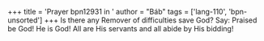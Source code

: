 +++
title = 'Prayer bpn12931 in '
author = "Báb"
tags = ['lang-110', 'bpn-unsorted']
+++
Is there any Remover of difficulties save God?  Say: Praised be God!  He is God!  All are His servants and all abide by His bidding!
